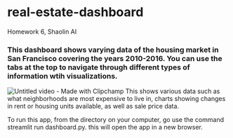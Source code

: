 # real-estate-dashboard
Homework 6, Shaolin AI
### This dashboard shows varying data of the housing market in San Francisco covering the years 2010-2016. You can use the tabs at the top to navigate through different types of information wtih visualizations. 
![Untitled video - Made with Clipchamp](https://github.com/Local-77/real-estate-dashboard/assets/135675712/bd3a2f6c-bd06-4e48-82dd-c20cdb9a208f)
This shows various data such as what neighborhoods are most expensive to live in, charts showing changes in rent or housing units available, as well as sale price data.

To run this app, from the directory on your computer, go use the command streamlit run dashboard.py. this will open the app in a new browser.


